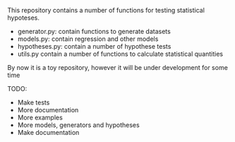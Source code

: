 This repository contains a number of functions for
testing statistical hypoteses.

* generator.py: contain functions to generate datasets
* models.py: contain regression and other models
* hypotheses.py: contain a number of hypothese tests
* utils.py contain a number of functions to calculate statistical quantities


By now it is a toy repository, however it will be under development for some time

TODO:
* Make tests
* More documentation
* More examples
* More models, generators and hypotheses
* Make documentation
